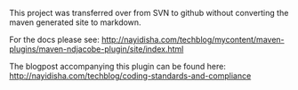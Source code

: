 This project was transferred over from SVN to github without converting the maven generated site to markdown.

For the docs please see:
http://nayidisha.com/techblog/mycontent/maven-plugins/maven-ndjacobe-plugin/site/index.html


The blogpost accompanying this plugin can be found here: http://nayidisha.com/techblog/coding-standards-and-compliance

